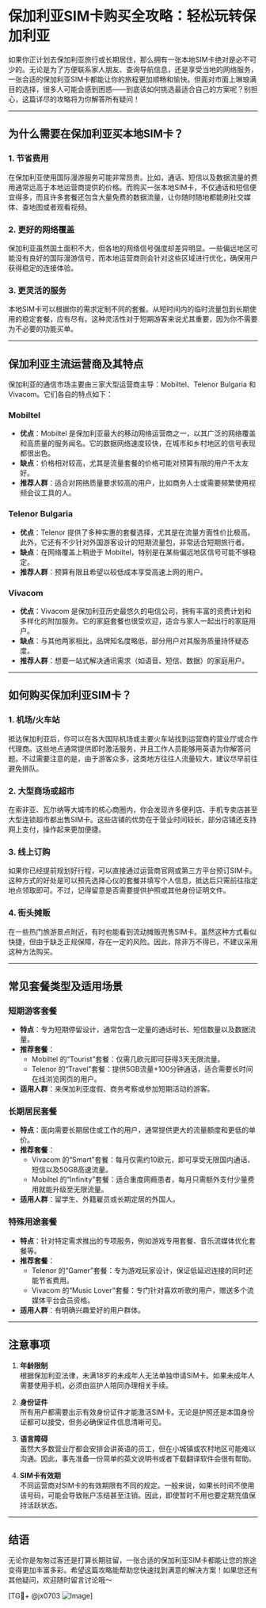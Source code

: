 # 保加利亚SIM卡购买全攻略：轻松玩转保加利亚

如果你正计划去保加利亚旅行或长期居住，那么拥有一张本地SIM卡绝对是必不可少的。无论是为了方便联系家人朋友、查询导航信息，还是享受当地的网络服务，一张合适的保加利亚SIM卡都能让你的旅程更加顺畅和愉快。但面对市面上琳琅满目的选择，很多人可能会感到困惑——到底该如何挑选最适合自己的方案呢？别担心，这篇详尽的攻略将为你解答所有疑问！

---

## 为什么需要在保加利亚买本地SIM卡？

### 1. **节省费用**
   在保加利亚使用国际漫游服务可能非常昂贵。比如，通话、短信以及数据流量的费用通常远高于本地运营商提供的价格。而购买一张本地SIM卡，不仅通话和短信便宜得多，而且许多套餐还包含大量免费的数据流量，让你随时随地都能刷社交媒体、查地图或者观看视频。

### 2. **更好的网络覆盖**
   保加利亚虽然国土面积不大，但各地的网络信号强度却差异明显。一些偏远地区可能没有良好的国际漫游信号，而本地运营商则会针对这些区域进行优化，确保用户获得稳定的连接体验。

### 3. **更灵活的服务**
   本地SIM卡可以根据你的需求定制不同的套餐。从短时间内的临时流量包到长期使用的稳定套餐，应有尽有。这种灵活性对于短期游客来说尤其重要，因为你不需要为不必要的功能买单。

---

## 保加利亚主流运营商及其特点

保加利亚的通信市场主要由三家大型运营商主导：Mobiltel、Telenor Bulgaria 和 Vivacom。它们各自的特点如下：

### Mobiltel
   - **优点**：Mobiltel 是保加利亚最大的移动网络运营商之一，以其广泛的网络覆盖和高质量的服务闻名。它的数据网络速度较快，在城市和乡村地区的信号表现都很出色。
   - **缺点**：价格相对较高，尤其是流量套餐的价格可能对预算有限的用户不太友好。
   - **推荐人群**：适合对网络质量要求较高的用户，比如商务人士或需要频繁使用视频会议工具的人。

### Telenor Bulgaria
   - **优点**：Telenor 提供了多种实惠的套餐选择，尤其是在流量方面性价比极高。此外，它还有不少针对外国游客设计的短期流量包，非常适合短期旅行者。
   - **缺点**：在网络覆盖上稍逊于 Mobiltel，特别是在某些偏远地区信号可能不够稳定。
   - **推荐人群**：预算有限且希望以较低成本享受高速上网的用户。

### Vivacom
   - **优点**：Vivacom 是保加利亚历史最悠久的电信公司，拥有丰富的资费计划和多样化的附加服务。它的家庭套餐也很受欢迎，适合与家人一起出行的家庭用户。
   - **缺点**：与其他两家相比，品牌知名度略低，部分用户对其服务质量持怀疑态度。
   - **推荐人群**：想要一站式解决通讯需求（如语音、短信、数据）的家庭用户。

---

## 如何购买保加利亚SIM卡？

### 1. **机场/火车站**
   抵达保加利亚后，你可以在各大国际机场或主要火车站找到运营商的营业厅或合作代理商。这些地点通常提供即时激活服务，并且工作人员能够用英语为你解答问题。不过需要注意的是，由于游客众多，这类地方往往人流量较大，建议尽早前往避免排队。

### 2. **大型商场或超市**
   在索非亚、瓦尔纳等大城市的核心商圈内，你会发现许多便利店、手机专卖店甚至大型连锁超市都出售SIM卡。这些店铺的优势在于营业时间较长，部分店铺还支持网上支付，操作起来更加便捷。

### 3. **线上订购**
   如果你已经提前规划好行程，可以直接通过运营商官网或第三方平台预订SIM卡。这种方式的好处是可以预先选择心仪的套餐并填写个人信息，抵达后只需前往指定地点领取即可。不过，记得留意是否需要提供护照或其他身份证明文件。

### 4. **街头摊贩**
   在一些热门旅游景点附近，有时也能看到流动摊贩兜售SIM卡。虽然这种方式看似快捷，但由于缺乏正规保障，存在一定的风险。因此，除非万不得已，不建议采用这种方法购买。

---

## 常见套餐类型及适用场景

### 短期游客套餐
   - **特点**：专为短期停留设计，通常包含一定量的通话时长、短信数量以及数据流量。
   - **推荐套餐**：
     - Mobiltel 的“Tourist”套餐：仅需几欧元即可获得3天无限流量。
     - Telenor 的“Travel”套餐：提供5GB流量+100分钟通话，适合需要长时间在线浏览网页的用户。
   - **适用人群**：来保加利亚度假、商务考察或参加短期活动的游客。

### 长期居民套餐
   - **特点**：面向需要长期居住或工作的用户，通常提供更大的流量额度和更低的单价。
   - **推荐套餐**：
     - Vivacom 的“Smart”套餐：每月仅需约10欧元，即可享受无限国内通话、短信以及50GB高速流量。
     - Mobiltel 的“Infinity”套餐：适合重度网瘾患者，每月只需额外支付少量费用就能升级至无限流量。
   - **适用人群**：留学生、外籍雇员或长期定居的外国人。

### 特殊用途套餐
   - **特点**：针对特定需求推出的专项服务，例如游戏专用套餐、音乐流媒体优化套餐等。
   - **推荐套餐**：
     - Telenor 的“Gamer”套餐：专为游戏玩家设计，保证低延迟连接的同时还能节省费用。
     - Vivacom 的“Music Lover”套餐：专门针对喜欢听歌的用户，赠送多个流媒体平台会员资格。
   - **适用人群**：有明确兴趣爱好的用户群体。

---

## 注意事项

1. **年龄限制**  
   根据保加利亚法律，未满18岁的未成年人无法单独申请SIM卡。如果未成年人需要使用手机，必须由监护人陪同办理相关手续。

2. **身份证件**  
   所有用户都需要出示有效身份证件才能激活SIM卡。无论是护照还是本国身份证都可以接受，但务必确保证件信息清晰可见。

3. **语言障碍**  
   虽然大多数营业厅都会安排会讲英语的员工，但在小城镇或农村地区可能难以沟通。因此，事先准备一份简单的英文说明书或者下载翻译软件会很有帮助。

4. **SIM卡有效期**  
   不同运营商对SIM卡的有效期限有不同的规定。一般来说，如果长时间不使用该号码，可能会导致账户冻结甚至注销。因此，即使暂时不用也要定期充值保持活跃状态。

---

## 结语

无论你是匆匆过客还是打算长期驻留，一张合适的保加利亚SIM卡都能让您的旅途变得更加丰富多彩。希望这篇攻略能帮助您快速找到满意的解决方案！如果您还有其他疑问，欢迎随时留言讨论哦～

[TG💪+ @jx0703 ![Image](https://github.com/user-attachments/assets/dbca1d08-cadb-493c-b0ec-ad6f7a83f270)]
